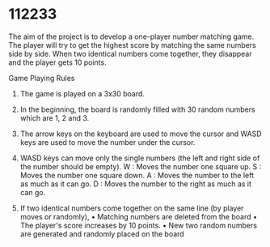 # 112233

The aim of the project is to develop a one-player number matching game. The player will try to get the highest score by matching the same numbers side by side. When two identical numbers come together, they disappear and the player gets 10 points. 


Game Playing Rules

1. The game is played on a 3x30 board.

2. In the beginning, the board is randomly filled with 30 random numbers which are 1, 2 and 3. 

3. The arrow keys on the keyboard are used to move the cursor and WASD keys are used to move the number under the cursor.

4. WASD keys can move only the single numbers (the left and right side of the number should be empty). 
W : Moves the number one square up. 
S : Moves the number one square down. 
A : Moves the number to the left as much as it can go.
D : Moves the number to the right as much as it can go.

5. If two identical numbers come together on the same line (by player moves or randomly), 
•	Matching numbers are deleted from the board 
•	The player's score increases by 10 points. 
•	New two random numbers are generated and randomly placed on the board 

